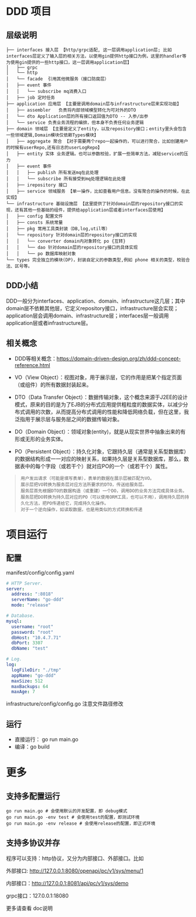 # DDD 项目

## 层级说明
```base
├── interfaces 接入层 【http/grpc适配, 这一层调用application层; 比如interfaces层定义了输入层的相关方法，以使用gin提供http接口为例，这里的handler等为使用gin提供的一些http接口，这一层调用application层】
│   ├── grpc
│   └── http
│   └── facade  引用其他微服务（接口防腐层）
│   ├── event 事件
│   │   └── subscribe mq消费入口
│   ├── job 定时任务
├── application 应用层 【主要是调用domain层与infrastructure层来实现功能】
│   ├── assembler   负责将内部领域模型转化为可对外的DTO
│   └── dto Application层的所有接口返回值为DTO -- 入参/出参
│   └── service 负责业务流程的编排，但本身不负责任何业务逻辑
├── domain 领域层 【主要是定义了entity，以及repository接口；entity里头会包含一些领域逻辑,Domain模块仅依赖Types模块】
│   ├── aggregate 聚合 【对于需要两个repo一起操作的，可以进行聚合，比如创建用户的时候有userRepo,还有日志的userLogRepo】
│   ├── entity 实体 业务逻辑。也可以参数校验，扩展一些简单方法，减轻service的压力
│   ├── event 事件
│   │   ├── publish 所有发送mq在此处理
│   │   └── subscribe 所有接受到mq处理逻辑在此处理
│   ├── irepository 接口
│   ├── service 领域服务 【单一操作，比如查看用户信息。没有聚合的操作的时候，在此实现】
└── infrastructure 基础设施层 【这里提供了针对domain层的repository接口的实现，还有其他一些基础的组件，提供给application层或者interfaces层使用】
│   ├── config 配置文件
│   ├── consts 系统常量
│   ├── pkg 常用工具类封装（DB,log,util等）
│   └── repository 针对domain层的repository接口的实现
│   │   └── converter domain内对象转化 po {互转}
│   │   └── dao 针对domain层的repository接口的具体实现
│   │   └── po 数据库映射对象
└── types 完全独立的模块(DP)，封装自定义的参数类型,例如 phone 相关的类型，校验合法、区号等。  

```

## DDD小结
DDD一般分为interfaces、application、domain、infrastructure这几层；其中domain层不依赖其他层，它定义repository接口，infrastructure层会实现；application层会调用domain、infrastructure层；interfaces层一般调用application层或者infrastructure层。



## 相关概念

- DDD等相关概念：https://domain-driven-design.org/zh/ddd-concept-reference.html

- VO（View Object）：视图对象，用于展示层，它的作用是把某个指定页面（或组件）的所有数据封装起来。
- DTO（Data Transfer Object）：数据传输对象，这个概念来源于J2EE的设计模式，原来的目的是为了EJB的分布式应用提供粗粒度的数据实体，以减少分布式调用的次数，从而提高分布式调用的性能和降低网络负载，但在这里，我泛指用于展示层与服务层之间的数据传输对象。
- DO（Domain Object）：领域对象(entity)，就是从现实世界中抽象出来的有形或无形的业务实体。
- PO（Persistent Object）：持久化对象，它跟持久层（通常是关系型数据库）的数据结构形成一一对应的映射关系，如果持久层是关系型数据库，那么，数据表中的每个字段（或若干个）就对应PO的一个（或若干个）属性。

> ```
> 用户发出请求（可能是填写表单），表单的数据在展示层被匹配为VO。
> 展示层把VO转换为服务层对应方法所要求的DTO，传送给服务层。
> 服务层首先根据DTO的数据构造（或重建）一个DO，调用DO的业务方法完成具体业务。
> 服务层把DO转换为持久层对应的PO（可以使用ORM工具，也可以不用），调用持久层的持久化方法，把PO传递给它，完成持久化操作。
> 对于一个逆向操作，如读取数据，也是用类似的方式转换和传递
> ```



# 项目运行

## 配置

manifest/config/config.yaml

```yaml
# HTTP Server.
server:
  address: ":8018"
  serverName: "go-ddd"
  mode: "release"

# Database.
mysql:
  username: "root"
  password: "root"
  dbHost: "10.4.7.71"
  dbPort: 3307
  dbName: "test"

# Log.
log:
  logFileDir: "./tmp"
  appName: "go-ddd"
  maxSize: 512
  maxBackups: 64
  maxAge: 7

```

infrastructure/config/config.go 注意文件路径修改

## 运行

- 直接运行： go run main.go
- 编译：go build



# 更多

## 支持多配置运行

```
go run main.go # 会使用默认的开发配置，即 debug模式
go run main.go -env test # 会使用test的配置，即测试环境
go run main.go -env release # 会使用release的配置，即正式环境
```

## 支持多协议并存

程序可以支持：http协议，又分为内部接口、外部接口。比如

外部接口: http://127.0.0.1:8080/openapi/pc/v1/sys/menu/1

内部接口：http://127.0.0.1:8081/api/pc/v1/sys/demo

grpc接口：127.0.0.1:18080



更多请查看 doc说明



